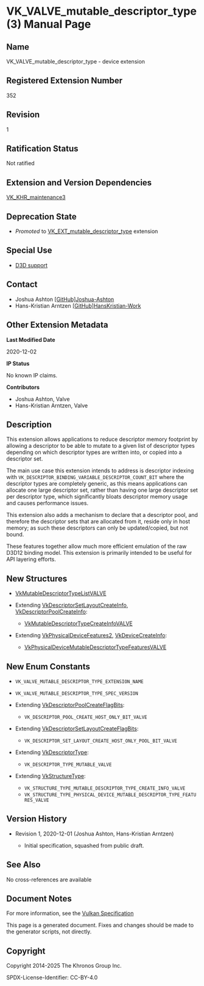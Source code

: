 # VK\_VALVE\_mutable\_descriptor\_type(3) Manual Page

## Name

VK\_VALVE\_mutable\_descriptor\_type - device extension



## [](#_registered_extension_number)Registered Extension Number

352

## [](#_revision)Revision

1

## [](#_ratification_status)Ratification Status

Not ratified

## [](#_extension_and_version_dependencies)Extension and Version Dependencies

[VK\_KHR\_maintenance3](https://registry.khronos.org/vulkan/specs/latest/man/html/VK_KHR_maintenance3.html)

## [](#_deprecation_state)Deprecation State

- *Promoted* to [VK\_EXT\_mutable\_descriptor\_type](https://registry.khronos.org/vulkan/specs/latest/man/html/VK_EXT_mutable_descriptor_type.html) extension

## [](#_special_use)Special Use

- [D3D support](https://registry.khronos.org/vulkan/specs/latest/html/vkspec.html#extendingvulkan-compatibility-specialuse)

## [](#_contact)Contact

- Joshua Ashton [\[GitHub\]Joshua-Ashton](https://github.com/KhronosGroup/Vulkan-Docs/issues/new?body=%5BVK_VALVE_mutable_descriptor_type%5D%20%40Joshua-Ashton%0A%2AHere%20describe%20the%20issue%20or%20question%20you%20have%20about%20the%20VK_VALVE_mutable_descriptor_type%20extension%2A)
- Hans-Kristian Arntzen [\[GitHub\]HansKristian-Work](https://github.com/KhronosGroup/Vulkan-Docs/issues/new?body=%5BVK_VALVE_mutable_descriptor_type%5D%20%40HansKristian-Work%0A%2AHere%20describe%20the%20issue%20or%20question%20you%20have%20about%20the%20VK_VALVE_mutable_descriptor_type%20extension%2A)

## [](#_other_extension_metadata)Other Extension Metadata

**Last Modified Date**

2020-12-02

**IP Status**

No known IP claims.

**Contributors**

- Joshua Ashton, Valve
- Hans-Kristian Arntzen, Valve

## [](#_description)Description

This extension allows applications to reduce descriptor memory footprint by allowing a descriptor to be able to mutate to a given list of descriptor types depending on which descriptor types are written into, or copied into a descriptor set.

The main use case this extension intends to address is descriptor indexing with `VK_DESCRIPTOR_BINDING_VARIABLE_DESCRIPTOR_COUNT_BIT` where the descriptor types are completely generic, as this means applications can allocate one large descriptor set, rather than having one large descriptor set per descriptor type, which significantly bloats descriptor memory usage and causes performance issues.

This extension also adds a mechanism to declare that a descriptor pool, and therefore the descriptor sets that are allocated from it, reside only in host memory; as such these descriptors can only be updated/copied, but not bound.

These features together allow much more efficient emulation of the raw D3D12 binding model. This extension is primarily intended to be useful for API layering efforts.

## [](#_new_structures)New Structures

- [VkMutableDescriptorTypeListVALVE](https://registry.khronos.org/vulkan/specs/latest/man/html/VkMutableDescriptorTypeListVALVE.html)
- Extending [VkDescriptorSetLayoutCreateInfo](https://registry.khronos.org/vulkan/specs/latest/man/html/VkDescriptorSetLayoutCreateInfo.html), [VkDescriptorPoolCreateInfo](https://registry.khronos.org/vulkan/specs/latest/man/html/VkDescriptorPoolCreateInfo.html):
  
  - [VkMutableDescriptorTypeCreateInfoVALVE](https://registry.khronos.org/vulkan/specs/latest/man/html/VkMutableDescriptorTypeCreateInfoVALVE.html)
- Extending [VkPhysicalDeviceFeatures2](https://registry.khronos.org/vulkan/specs/latest/man/html/VkPhysicalDeviceFeatures2.html), [VkDeviceCreateInfo](https://registry.khronos.org/vulkan/specs/latest/man/html/VkDeviceCreateInfo.html):
  
  - [VkPhysicalDeviceMutableDescriptorTypeFeaturesVALVE](https://registry.khronos.org/vulkan/specs/latest/man/html/VkPhysicalDeviceMutableDescriptorTypeFeaturesVALVE.html)

## [](#_new_enum_constants)New Enum Constants

- `VK_VALVE_MUTABLE_DESCRIPTOR_TYPE_EXTENSION_NAME`
- `VK_VALVE_MUTABLE_DESCRIPTOR_TYPE_SPEC_VERSION`
- Extending [VkDescriptorPoolCreateFlagBits](https://registry.khronos.org/vulkan/specs/latest/man/html/VkDescriptorPoolCreateFlagBits.html):
  
  - `VK_DESCRIPTOR_POOL_CREATE_HOST_ONLY_BIT_VALVE`
- Extending [VkDescriptorSetLayoutCreateFlagBits](https://registry.khronos.org/vulkan/specs/latest/man/html/VkDescriptorSetLayoutCreateFlagBits.html):
  
  - `VK_DESCRIPTOR_SET_LAYOUT_CREATE_HOST_ONLY_POOL_BIT_VALVE`
- Extending [VkDescriptorType](https://registry.khronos.org/vulkan/specs/latest/man/html/VkDescriptorType.html):
  
  - `VK_DESCRIPTOR_TYPE_MUTABLE_VALVE`
- Extending [VkStructureType](https://registry.khronos.org/vulkan/specs/latest/man/html/VkStructureType.html):
  
  - `VK_STRUCTURE_TYPE_MUTABLE_DESCRIPTOR_TYPE_CREATE_INFO_VALVE`
  - `VK_STRUCTURE_TYPE_PHYSICAL_DEVICE_MUTABLE_DESCRIPTOR_TYPE_FEATURES_VALVE`

## [](#_version_history)Version History

- Revision 1, 2020-12-01 (Joshua Ashton, Hans-Kristian Arntzen)
  
  - Initial specification, squashed from public draft.

## [](#_see_also)See Also

No cross-references are available

## [](#_document_notes)Document Notes

For more information, see the [Vulkan Specification](https://registry.khronos.org/vulkan/specs/latest/html/vkspec.html#VK_VALVE_mutable_descriptor_type)

This page is a generated document. Fixes and changes should be made to the generator scripts, not directly.

## [](#_copyright)Copyright

Copyright 2014-2025 The Khronos Group Inc.

SPDX-License-Identifier: CC-BY-4.0